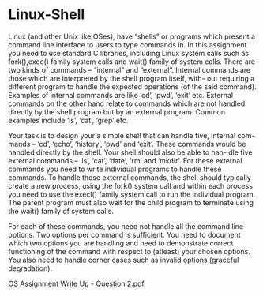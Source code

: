 # Linux-Shell

Linux (and other Unix like OSes), have “shells” or programs which present
a command line interface to users to type commands in. In this assignment
you need to use standard C libraries, including Linux system calls such as
fork(),exec() family system calls and wait() family of system calls.
There are two kinds of commands – “internal” and “external”. Internal commands are those which are interpreted by the shell program itself, with-
out requiring a different program to handle the expected operations (of the said command). Examples of internal commands are like ‘cd’, ‘pwd’, ‘exit’
etc. External commands on the other hand relate to commands which are not
handled directly by the shell program but by an external program. Common
examples include ‘ls’, ‘cat’, ‘grep’ etc.

Your task is to design your a simple shell that can handle five, internal com-
mands – ‘cd’, ‘echo’, ‘history’, ‘pwd’ and ‘exit’. These commands would be handled directly by the shell. Your shell should also be able to han-
dle five external commands – ‘ls’, ‘cat’, ‘date’, ‘rm’ and ‘mkdir’. For these external commands you need to write individual programs to handle these commands. To handle these external commands, the shell should typically create a new process, using the fork() system call and within each process you need to use the execl() family system call to run the individual program. The parent program must also wait for the child program to terminate using the
wait() family of system calls.

For each of these commands, you need not handle all the command line
options. Two options per command is sufficient. You need to document which
two options you are handling and need to demonstrate correct functioning of
the command with respect to (atleast) your chosen options. You also need to
handle corner cases such as invalid options (graceful degradation).

[OS Assignment Write Up - Question 2.pdf](https://github.com/KarishGrover11/Linux-Shell/files/6067695/OS.Assignment.Write.Up.-.Question.2.pdf)

